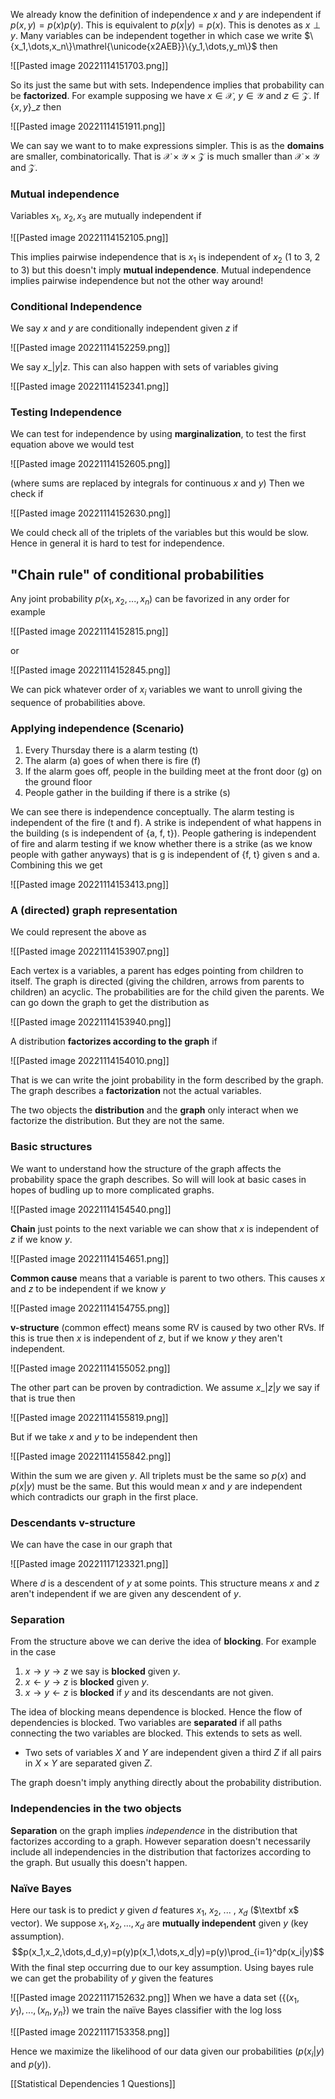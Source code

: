 We already know the definition of independence $x$ and $y$ are independent if $p(x,y)=p(x)p(y)$. This is equivalent to $p(x|y)=p(x)$. This is denotes as $x\perp y$. Many variables can be independent together in which case we write $\{x_1,\dots,x_n\}\mathrel{\unicode{x2AEB}}\{y_1,\dots,y_m\}$ then

![[Pasted image 20221114151703.png]]

So its just the same but with sets. Independence implies that probability can be **factorized**. For example supposing we have $x\in\mathcal X$, $y\in\mathcal Y$ and $z\in\mathcal Z$. If $\{x,y\}\_z$ then

![[Pasted image 20221114151911.png]]

We can say we want to to make expressions simpler. This is as the **domains** are smaller, combinatorically. That is $\mathcal X\times\mathcal Y\times\mathcal Z$ is much smaller than $\mathcal X\times\mathcal Y$ and $\mathcal Z$.

### Mutual independence
Variables $x_1$, $x_2,x_3$ are mutually independent if

![[Pasted image 20221114152105.png]]

This implies pairwise independence that is $x_1$ is independent of $x_2$ (1 to 3, 2 to 3) but this doesn't imply **mutual independence**. Mutual independence implies pairwise independence but not the other way around!

### Conditional Independence
We say $x$ and $y$ are conditionally independent given $z$ if

![[Pasted image 20221114152259.png]]

We say $x\_|y|z$. This can also happen with sets of variables giving  

![[Pasted image 20221114152341.png]]

### Testing Independence
We can test for independence by using **marginalization**, to test the first equation above we would test

![[Pasted image 20221114152605.png]]

(where sums are replaced by integrals for continuous $x$ and $y$) Then we check if 

![[Pasted image 20221114152630.png]]

We could check all of the triplets of the variables but this would be slow. Hence in general it is hard to test for independence.

## "Chain rule" of conditional probabilities
Any joint probability $p(x_1,x_2,...,x_n)$ can be favorized in any order for example

![[Pasted image 20221114152815.png]]

or 

![[Pasted image 20221114152845.png]]

We can pick whatever order of $x_i$ variables we want to unroll giving the sequence of probabilities above.

### Applying independence (Scenario)

1. Every Thursday there is a alarm testing (t)
2. The alarm (a) goes of when there is fire (f)
3. If the alarm goes off, people in the building meet at the front door (g) on the ground floor
4. People gather in the building if there is a strike (s)

We can see there is independence conceptually.  The alarm testing is independent of the fire (t and f). A strike is independent of what happens in the building (s is independent of {a, f, t}). People gathering is independent of fire and alarm testing if we know whether there is a strike (as we know people with gather anyways) that is g is independent of {f, t} given s and a. Combining this we get

![[Pasted image 20221114153413.png]]

### A (directed)  graph representation
We could represent the above as

![[Pasted image 20221114153907.png]]

Each vertex is a variables, a parent has edges pointing from children to itself. The graph is directed (giving the children, arrows from parents to children) an acyclic. The probabilities are for the child given the parents. We can go down the graph to get the distribution as

![[Pasted image 20221114153940.png]]

A distribution **factorizes according to the graph** if

![[Pasted image 20221114154010.png]]

That is we can write the joint probability in the form described by the graph. The graph describes a **factorization** not the actual variables.

The two objects the **distribution** and the **graph** only interact when we factorize the distribution. But they are not the same.

### Basic structures
We want to understand how the structure of the graph affects the probability space the graph describes. So will will look at basic cases in hopes of budling up to more complicated graphs.

![[Pasted image 20221114154540.png]]

**Chain** just points to the next variable we can show that $x$ is independent of $z$ if we know $y$.

![[Pasted image 20221114154651.png]]

**Common cause**  means that a variable is parent to two others. This causes $x$ and $z$ to be independent if we know $y$

![[Pasted image 20221114154755.png]]

**v-structure** (common effect) means some RV is caused by two other RVs. If this is true then $x$ is independent of $z$, but if we know $y$ they aren't independent.

![[Pasted image 20221114155052.png]]

The other part can be proven by contradiction. We assume $x\_|z|y$ we say if that is true then

![[Pasted image 20221114155819.png]]

But if we take $x$ and $y$ to be independent then

![[Pasted image 20221114155842.png]]

Within the sum we are given $y$. All triplets must be the same so $p(x)$ and $p(x|y)$ must be the same. But this would mean $x$ and $y$ are independent which contradicts our graph in the first place.

### Descendants v-structure
We can have the case in our graph that

![[Pasted image 20221117123321.png]]

Where $d$ is a descendent of $y$ at some points. This structure means $x$ and $z$ aren't independent if we are given any descendent of $y$.

### Separation
From the structure above we can derive the idea of **blocking**. For example in the case

1. $x\to y\to z$ we say is **blocked** given $y$.
2. $x\leftarrow y\to z$ is **blocked** given $y$.
3. $x\to y\leftarrow z$ is **blocked** if $y$ and its descendants are not given.

The idea of blocking means dependence is blocked.  Hence the flow of dependencies is blocked. Two variables are **separated** if all paths connecting the two variables are blocked. This extends to sets as well. 

* Two sets of variables $X$ and $Y$ are independent given a third $Z$ if all pairs in $X\times Y$ are separated given $Z$.

The graph doesn't imply anything directly about the probability distribution.

### Independencies in the two objects
**Separation** on the graph implies *independence* in the distribution that factorizes according to a graph. However separation doesn't necessarily include all independencies in the distribution that factorizes according to the graph. But usually this doesn't happen.

### Naïve Bayes
Here our task is to predict $y$ given $d$ features $x_1$, $x_2$, ... , $x_d$ ($\textbf x$ vector). We suppose $x_1,x_2,...,x_d$ are **mutually independent** given $y$ (key assumption). $$p(x_1,x_2,\dots,d_d,y)=p(y)p(x_1,\dots,x_d|y)=p(y)\prod_{i=1}^dp(x_i|y)$$ With the final step occurring due to our key assumption. Using bayes rule we can get the probability of $y$ given the features

![[Pasted image 20221117152632.png]]
When we have a data set ($\{(x_1,y_1),...,(x_n,y_n\}$) we train the naïve Bayes classifier with the log loss

![[Pasted image 20221117153358.png]]

Hence we maximize the likelihood of our data given our probabilities ($p(x_i|y)$ and $p(y)$).

[[Statistical Dependencies 1 Questions]]